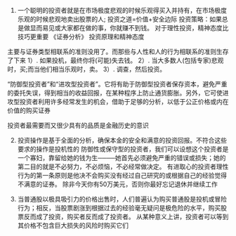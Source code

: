 <!--
 * @Author: your name
 * @Date: 2022-05-01 10:03:56
 * @LastEditTime: 2022-05-01 22:51:59
 * @LastEditors: Please set LastEditors
 * @Description: 打开koroFileHeader查看配置 进行设置: https://github.com/OBKoro1/koro1FileHeader/wiki/%E9%85%8D%E7%BD%AE
 * @FilePath: /fe_interview/代码与投资/聪明的投资者.md
-->
1. 一个聪明的投资者就是在市场极度悲观的时候乐观得买入并持有，在市场极度乐观的时候悲观地卖出股票的人; 投资之道=价值+安全边际
投资策略：如果总是做显而易见或大家都在做的事，你就赚不到钱。
对于理性投资，精神态度比技巧更重要
《证券分析》 投资原理和精神态度

主要与证券类型相联系的准则没用了。而那些与人性和人的行为相联系的准则生存了下来
    1）. 如果投机，最终你将(可能)失去钱。
    2）. 当大多数人(包括专家)悲观时，买;而当他们相当乐观时，卖。
    3）. 调查，然后投资。

“防御型投资者”和“进攻型投资者”。它将有助于防御型投资者保存资本，避免严重的委托失误，得到相当的收益回报，在某种程序上防止通货膨胀。另外，它可使进攻型投资者利用许多经常发生的机会，借助于足够的分析，以低于公正价格或内在价值的购买证券

投资者最需要而又很少具有的品质是金融历史的意识

2. 投资操作是基于全面的分析，确保本金的安全和满意的投资回报。不符合这些要求的操作是投机性的
防御性或保守型的投资者，我们可以设想这个投资者是一个寡妇，靠留给她的钱为生────她首先必须避免严重的错误或损失；她的第二目的就是不必努力，不必烦恼，不必经常做决定。
有进取心的投资者理性行为的第一条原则是他决不会购买没有经过自己研究的或根据自己的经验觉得不满意的证券。
除非今天你有50万美元，否则你最好忘记退休并继续工作

3. 当普通股以极具吸引力的价格出售时，人们普遍认为购买普通股是投机或冒险行为；相反，当股票剧涨到根据过去的经验毫无疑问是极危险的水平，购买股票反而成了投资，购买者反而成了投资者。
从某种意义上讲，投资者可以等到其价格不包含巨大损失的风险时购买它们